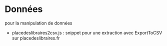 Données
========


pour la manipulation de données


* placedeslibraires2csv.js : snippet pour une extraction avec ExportToCSV sur placedeslibraires.fr
